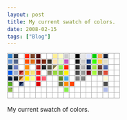 ```yaml
---
layout: post
title: My current swatch of colors.
date: 2008-02-15
tags: ["Blog"]
---
```


![](k3Im6rfOq5gqu55sCLJXZDKe_400.png)  

My current swatch of colors.